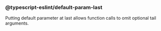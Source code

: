 ### @typescript-eslint/default-param-last

Putting default parameter at last allows function calls to omit optional tail arguments.

